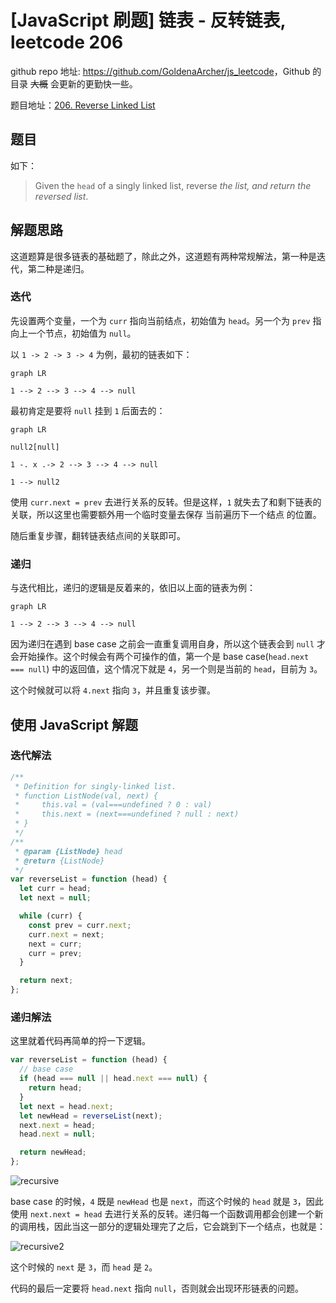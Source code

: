 # [JavaScript 刷题] 链表 - 反转链表, leetcode 206

github repo 地址: <https://github.com/GoldenaArcher/js_leetcode>，Github 的目录 ~~大概~~ 会更新的更勤快一些。

题目地址：[206. Reverse Linked List](https://leetcode.com/problems/reverse-linked-list/)

## 题目

如下：

> Given the `head` of a singly linked list, reverse _the list, and return the reversed list_.

## 解题思路

这道题算是很多链表的基础题了，除此之外，这道题有两种常规解法，第一种是迭代，第二种是递归。

### 迭代

先设置两个变量，一个为 `curr` 指向当前结点，初始值为 `head`。另一个为 `prev` 指向上一个节点，初始值为 `null`。

以 `1 -> 2 -> 3 -> 4` 为例，最初的链表如下：

```mermaid
graph LR

1 --> 2 --> 3 --> 4 --> null
```

最初肯定是要将 `null` 挂到 `1` 后面去的：

```mermaid
graph LR

null2[null]

1 -. x .-> 2 --> 3 --> 4 --> null

1 --> null2
```

使用 `curr.next = prev` 去进行关系的反转。但是这样，`1` 就失去了和剩下链表的关联，所以这里也需要额外用一个临时变量去保存 当前遍历下一个结点 的位置。

随后重复步骤，翻转链表结点间的关联即可。

### 递归

与迭代相比，递归的逻辑是反着来的，依旧以上面的链表为例：

```mermaid
graph LR

1 --> 2 --> 3 --> 4 --> null
```

因为递归在遇到 base case 之前会一直重复调用自身，所以这个链表会到 `null` 才会开始操作。这个时候会有两个可操作的值，第一个是 base case(`head.next === null`) 中的返回值，这个情况下就是 `4`，另一个则是当前的 `head`，目前为 `3`。

这个时候就可以将 `4.next` 指向 `3`，并且重复该步骤。

## 使用 JavaScript 解题

### 迭代解法

```javascript
/**
 * Definition for singly-linked list.
 * function ListNode(val, next) {
 *     this.val = (val===undefined ? 0 : val)
 *     this.next = (next===undefined ? null : next)
 * }
 */
/**
 * @param {ListNode} head
 * @return {ListNode}
 */
var reverseList = function (head) {
  let curr = head;
  let next = null;

  while (curr) {
    const prev = curr.next;
    curr.next = next;
    next = curr;
    curr = prev;
  }

  return next;
};
```

### 递归解法

这里就着代码再简单的捋一下逻辑。

```javascript
var reverseList = function (head) {
  // base case
  if (head === null || head.next === null) {
    return head;
  }
  let next = head.next;
  let newHead = reverseList(next);
  next.next = head;
  head.next = null;

  return newHead;
};
```

![recursive](https://img-blog.csdnimg.cn/2e3abf8da9724c6bbace9519091ed70a.png)

base case 的时候，`4` 既是 `newHead` 也是 `next`，而这个时候的 `head` 就是 `3`，因此使用 `next.next = head` 去进行关系的反转。递归每一个函数调用都会创建一个新的调用栈，因此当这一部分的逻辑处理完了之后，它会跳到下一个结点，也就是：

![recursive2](https://img-blog.csdnimg.cn/c1682c78528a4c368ab3b4291195ced7.png)

这个时候的 `next` 是 `3`，而 `head` 是 `2`。

代码的最后一定要将 `head.next` 指向 `null`，否则就会出现环形链表的问题。
